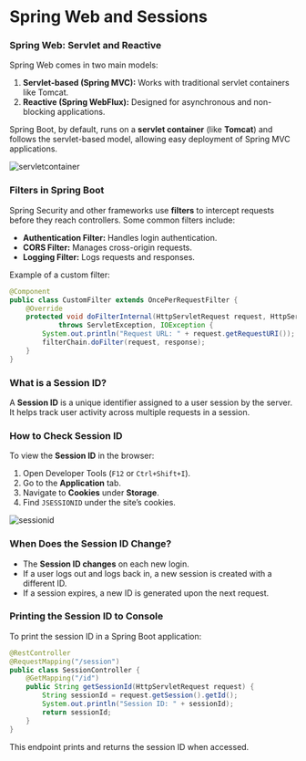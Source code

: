 # Spring Web and Sessions

### Spring Web: Servlet and Reactive
Spring Web comes in two main models:
1. **Servlet-based (Spring MVC):** Works with traditional servlet containers like Tomcat.
2. **Reactive (Spring WebFlux):** Designed for asynchronous and non-blocking applications.

Spring Boot, by default, runs on a **servlet container** (like **Tomcat**) and follows the servlet-based model, allowing easy deployment of Spring MVC applications.

![servletcontainer](https://encrypted-tbn0.gstatic.com/images?q=tbn:ANd9GcT8DFnr8L32QI9X8t32N2Cxl-IvJ83EIq8xFQ&s)

### Filters in Spring Boot
Spring Security and other frameworks use **filters** to intercept requests before they reach controllers. Some common filters include:
- **Authentication Filter:** Handles login authentication.
- **CORS Filter:** Manages cross-origin requests.
- **Logging Filter:** Logs requests and responses.

Example of a custom filter:
```java
@Component
public class CustomFilter extends OncePerRequestFilter {
    @Override
    protected void doFilterInternal(HttpServletRequest request, HttpServletResponse response, FilterChain filterChain)
            throws ServletException, IOException {
        System.out.println("Request URL: " + request.getRequestURI());
        filterChain.doFilter(request, response);
    }
}
```

### What is a Session ID?
A **Session ID** is a unique identifier assigned to a user session by the server. It helps track user activity across multiple requests in a session.

### How to Check Session ID
To view the **Session ID** in the browser:
1. Open Developer Tools (`F12` or `Ctrl+Shift+I`).
2. Go to the **Application** tab.
3. Navigate to **Cookies** under **Storage**.
4. Find `JSESSIONID` under the site’s cookies.

![sessionid](https://www.seobility.net/en/wiki/images/thumb/d/d0/Example-session-cookies.png/750px-Example-session-cookies.png)

### When Does the Session ID Change?
- The **Session ID changes** on each new login.
- If a user logs out and logs back in, a new session is created with a different ID.
- If a session expires, a new ID is generated upon the next request.

### Printing the Session ID to Console
To print the session ID in a Spring Boot application:
```java
@RestController
@RequestMapping("/session")
public class SessionController {
    @GetMapping("/id")
    public String getSessionId(HttpServletRequest request) {
        String sessionId = request.getSession().getId();
        System.out.println("Session ID: " + sessionId);
        return sessionId;
    }
}
```
This endpoint prints and returns the session ID when accessed.

